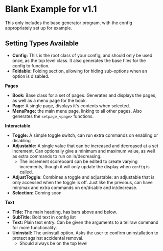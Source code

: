# Blank Example for v1.1
This only includes the base generator program, with the config appropriately set up for example.

## Setting Types Available
- **Config:** This is the root class of your config, and should only be used once, as the top level class. It also generates the base files for the config to function.
- **Foldable:** Folding section, allowing for hiding sub-options when an option is disabled.

**Pages**
- **Book:** Base class for a set of pages. Generates and displays the pages, as well as a menu page for the book.
- **Page:** A single page, displays it's contents when selected.
- **MenuPage:** the main menu page, linking to all other pages. Also generates the `setpage_<page>` functions.

**Interactable**
- **Toggle:** A simple toggle switch, can run extra commands on enabling or disabling
- **Adjustable:** A single value that can be increased and decreased at a set increment. Can optionally give a minimum and maximum value, as well as extra commands to run on in/decreasing.
  - The increment scoreboard can be edited to create varying increments, though it will only update the display when `config` is called.
- **AdjustToggle:** Combines a toggle and adjustable: an adjustable that is only accessed when the toggle is off. Just like the previous, can have min/max and extra commands on en/disable and in/decrease.
- **Selection:** Coming soon

**Text**
- **Title:** The main heading, has bars above and below.
- **SubTitle:** Bold text in config list
- **Text:** Plain text entry. Can be given the arguments to a tellraw command for more functionality.
- **Uninstall:** The uninstall option. Asks the user to confirm uninstallation to protect against accidental removal.
  - Should always be on the top level